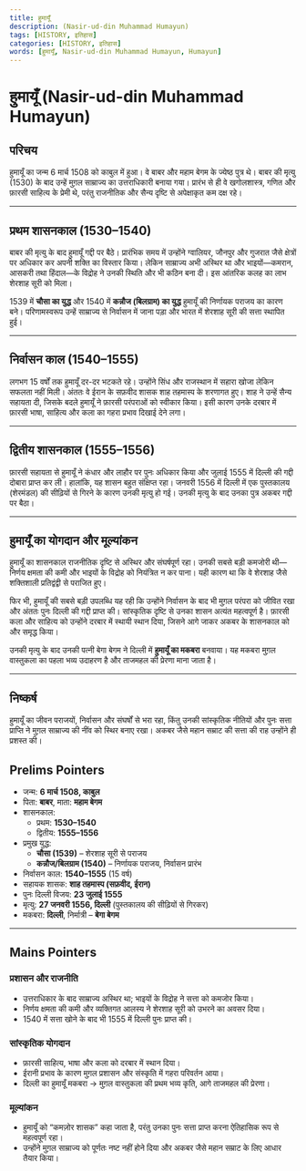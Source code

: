 ```yaml
---
title: हुमायूँ
description: (Nasir-ud-din Muhammad Humayun)
tags: [HISTORY, इतिहास]
categories: [HISTORY, इतिहास]
words: [हुमायूँ, Nasir-ud-din Muhammad Humayun, Humayun]
---
```


# हुमायूँ (Nasir-ud-din Muhammad Humayun)

## परिचय
हुमायूँ का जन्म 6 मार्च 1508 को काबुल में हुआ। वे बाबर और महाम बेगम के ज्येष्ठ पुत्र थे। बाबर की मृत्यु (1530) के बाद उन्हें मुग़ल साम्राज्य का उत्तराधिकारी बनाया गया। प्रारंभ से ही वे खगोलशास्त्र, गणित और फ़ारसी साहित्य के प्रेमी थे, परंतु राजनीतिक और सैन्य दृष्टि से अपेक्षाकृत कम दक्ष रहे।  

---

## प्रथम शासनकाल (1530–1540)
बाबर की मृत्यु के बाद हुमायूँ गद्दी पर बैठे। प्रारंभिक समय में उन्होंने ग्वालियर, जौनपुर और गुजरात जैसे क्षेत्रों पर अधिकार कर अपनी शक्ति का विस्तार किया। लेकिन साम्राज्य अभी अस्थिर था और भाइयों—कमरान, आसकरी तथा हिंदाल—के विद्रोह ने उनकी स्थिति और भी कठिन बना दी। इस आंतरिक कलह का लाभ शेरशाह सूरी को मिला।  

1539 में **चौसा का युद्ध** और 1540 में **कन्नौज (बिलग्राम) का युद्ध** हुमायूँ की निर्णायक पराजय का कारण बने। परिणामस्वरूप उन्हें साम्राज्य से निर्वासन में जाना पड़ा और भारत में शेरशाह सूरी की सत्ता स्थापित हुई।  

---

## निर्वासन काल (1540–1555)
लगभग 15 वर्षों तक हुमायूँ दर-दर भटकते रहे। उन्होंने सिंध और राजस्थान में सहारा खोजा लेकिन सफलता नहीं मिली। अंततः वे ईरान के सफ़वीद शासक शाह तहमास्प के शरणागत हुए। शाह ने उन्हें सैन्य सहायता दी, जिसके बदले हुमायूँ ने फ़ारसी परंपराओं को स्वीकार किया। इसी कारण उनके दरबार में फ़ारसी भाषा, साहित्य और कला का गहरा प्रभाव दिखाई देने लगा।  

---

## द्वितीय शासनकाल (1555–1556)
फ़ारसी सहायता से हुमायूँ ने कंधार और लाहौर पर पुनः अधिकार किया और जुलाई 1555 में दिल्ली की गद्दी दोबारा प्राप्त कर ली। हालांकि, यह शासन बहुत संक्षिप्त रहा। जनवरी 1556 में दिल्ली में एक पुस्तकालय (शेरमंडल) की सीढ़ियों से गिरने के कारण उनकी मृत्यु हो गई। उनकी मृत्यु के बाद उनका पुत्र अकबर गद्दी पर बैठा।  

---

## हुमायूँ का योगदान और मूल्यांकन
हुमायूँ का शासनकाल राजनीतिक दृष्टि से अस्थिर और संघर्षपूर्ण रहा। उनकी सबसे बड़ी कमजोरी थी—निर्णय क्षमता की कमी और भाइयों के विद्रोह को नियंत्रित न कर पाना। यही कारण था कि वे शेरशाह जैसे शक्तिशाली प्रतिद्वंद्वी से पराजित हुए।  

फिर भी, हुमायूँ की सबसे बड़ी उपलब्धि यह रही कि उन्होंने निर्वासन के बाद भी मुग़ल परंपरा को जीवित रखा और अंततः पुनः दिल्ली की गद्दी प्राप्त की। सांस्कृतिक दृष्टि से उनका शासन अत्यंत महत्वपूर्ण है। फ़ारसी कला और साहित्य को उन्होंने दरबार में स्थायी स्थान दिया, जिसने आगे जाकर अकबर के शासनकाल को और समृद्ध किया।  

उनकी मृत्यु के बाद उनकी पत्नी बेगा बेगम ने दिल्ली में **हुमायूँ का मकबरा** बनवाया। यह मकबरा मुग़ल वास्तुकला का पहला भव्य उदाहरण है और ताजमहल की प्रेरणा माना जाता है।  

---

## निष्कर्ष
हुमायूँ का जीवन पराजयों, निर्वासन और संघर्षों से भरा रहा, किंतु उनकी सांस्कृतिक नीतियों और पुनः सत्ता प्राप्ति ने मुग़ल साम्राज्य की नींव को स्थिर बनाए रखा। अकबर जैसे महान सम्राट की सत्ता की राह उन्होंने ही प्रशस्त की।



## Prelims Pointers
- जन्म: **6 मार्च 1508, काबुल**  
- पिता: **बाबर**, माता: **महाम बेगम**  
- शासनकाल:  
  - प्रथम: **1530–1540**  
  - द्वितीय: **1555–1556**  
- प्रमुख युद्ध:  
  - **चौसा (1539)** – शेरशाह सूरी से पराजय  
  - **कन्नौज/बिलग्राम (1540)** – निर्णायक पराजय, निर्वासन प्रारंभ  
- निर्वासन काल: **1540–1555** (15 वर्ष)  
- सहायक शासक: **शाह तहमास्प (सफ़वीद, ईरान)**  
- पुनः दिल्ली विजय: **23 जुलाई 1555**  
- मृत्यु: **27 जनवरी 1556, दिल्ली** (पुस्तकालय की सीढ़ियों से गिरकर)  
- मकबरा: **दिल्ली**, निर्मात्री – **बेगा बेगम**  

---

## Mains Pointers

### प्रशासन और राजनीति
- उत्तराधिकार के बाद साम्राज्य अस्थिर था; भाइयों के विद्रोह ने सत्ता को कमजोर किया।  
- निर्णय क्षमता की कमी और व्यक्तिगत आलस्य ने शेरशाह सूरी को उभरने का अवसर दिया।  
- 1540 में सत्ता खोने के बाद भी 1555 में दिल्ली पुनः प्राप्त की।  

### सांस्कृतिक योगदान
- फ़ारसी साहित्य, भाषा और कला को दरबार में स्थान दिया।  
- ईरानी प्रभाव के कारण मुग़ल प्रशासन और संस्कृति में गहरा परिवर्तन आया।  
- दिल्ली का हुमायूँ मकबरा → मुग़ल वास्तुकला की प्रथम भव्य कृति, आगे ताजमहल की प्रेरणा।  

### मूल्यांकन
- हुमायूँ को “कमज़ोर शासक” कहा जाता है, परंतु उनका पुनः सत्ता प्राप्त करना ऐतिहासिक रूप से महत्वपूर्ण रहा।  
- उन्होंने मुग़ल साम्राज्य को पूर्णतः नष्ट नहीं होने दिया और अकबर जैसे महान सम्राट के लिए आधार तैयार किया।
